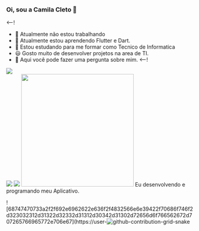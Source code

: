 ### Oi, sou a Camila Cleto 👋

<--!
- 🔭 Atualmente não estou trabalhando
- 🌱 Atualmente estou aprendendo Flutter e Dart.
- 👯 Estou estudando para me formar como Tecnico de Informatica
- 😃 Gosto muito de desenvolver projetos na area de TI.
-  💬 Aqui você pode fazer uma pergunta sobre mim.
<--!

<img src="https://www.ohub.com.br/ideias/wp-content/uploads/2019/04/projeto-infraestrutura-ti.png"/>

<div>
<a href="https://www.youtube.com/seu-canal-youtube-aqui" target="_blank"><img src="https://img.shields.io/badge/YouTube-FF0000?style=for-the-badge&logo=youtube&logoColor=white" target="_blank"></a>
<a href="https://instagram.com/seu-usuário-instagram-aqui" target="_blank"><img src="https://img.shields.io/badge/-Instagram-%23E4405F?style=for-the-badge&logo=instagram&logoColor=white" target="_blank"></a>

<img src="https://www.primecursos.com.br/blog/wp-content/uploads/2020/05/tenor-2.gif" width="300" height="300"/>
 Eu desenvolvendo e programando meu Aplicativo.
  
  ![68747470733a2f2f692e6962622e636f2f4832566e6e39422f70686f746f2d323032312d31322d32332d31312d30342d31302d72656d6f766562672d707265766965772e706e67](https://user-![github-contribution-grid-snake](https://user-images.githubusercontent.com/99681842/154809692-4f460250-53a6-479e-9b9f-b25a2a36a939.gif)

   
   
  
  
  


  
  
